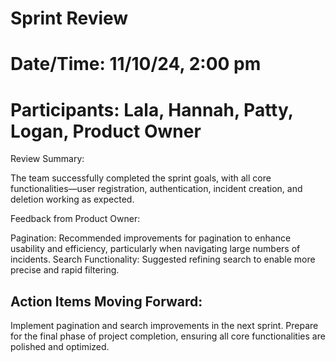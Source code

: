 # Sprint Review

# Date/Time: 11/10/24, 2:00 pm

# Participants: Lala, Hannah, Patty, Logan, Product Owner

Review Summary:

The team successfully completed the sprint goals, with all core functionalities—user registration, authentication, incident creation, and deletion working as expected.

Feedback from Product Owner:

Pagination: Recommended improvements for pagination to enhance usability and efficiency, particularly when navigating large numbers of incidents.
Search Functionality: Suggested refining search to enable more precise and rapid filtering.

## Action Items Moving Forward:

Implement pagination and search improvements in the next sprint.
Prepare for the final phase of project completion, ensuring all core functionalities are polished and optimized.

